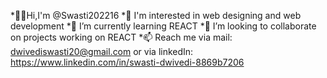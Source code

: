 
*👋🏻Hi,I'm @Swasti202216
*👀 I'm interested in web designing and web development
*🌱 I’m currently learning REACT
*💞️ I’m looking to collaborate on projects working on REACT
*📫 Reach me via mail: dwivediswasti20@gmail.com or via linkedIn: https://www.linkedin.com/in/swasti-dwivedi-8869b7206
